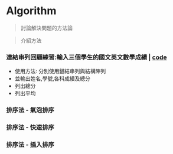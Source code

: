 # Algorithm
> 討論解決問題的方法論

> 介紹方法

### 連結串列回顧練習:輸入三個學生的國文英文數學成績 | [code](https://github.com/shawnhuang125/algroithm/blob/main/practice1.md)
  - 使用方法: 分別使用鏈結串列與結構陣列
  - 並輸出姓名,學號,各科成績及總分
  - 列出總分
  - 列出平均
### 排序法 - 氣泡排序

### 排序法 - 快速排序

### 排序法 - 插入排序
